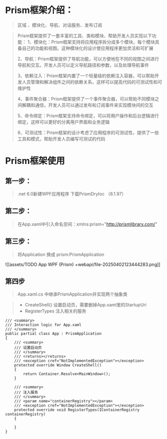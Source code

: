 # Prism框架介绍：
>区域 、模块化、导航、对话服务、发布订阅

>Prism框架提供了一套丰富的工具、类和模块、帮助开发人员实现以下功能：
>1、模块化：Prism框架支持将应用程序拆分成多个模块，每个模块具备自己的功能和视图。这种模块化的设计使应用程序更加灵活和可扩展
>
>2、导航：Prism框架提供了导航功能，可以方便地在不同的视图之间进行导航和交互。开发人员可以定义导航路径和参数，以及处理导航事件
>
>3、依赖注入：Prism框架内置了一个轻量级的依赖注入容器，可以帮助开发人员管理和解决组件之间的依赖关系，这样可以提高代码的可测试性和可维护性
>
>4、事件聚合器：Prism框架提供了一个事件聚合器，可以帮助不同模块之间解耦和通信，开发人员可以通过发布和订阅事件来实现模块间的交互
>
>5、命令绑定：Prism框架支持命令绑定，可以将用户操作和后台逻辑进行绑定，这样可以更好的分离用户界面和业务逻辑
>
>6、可测试性：Prism框架的设计考虑了应用程序的可测试性，提供了一些工具和模式，帮助开发人员编写可测试的代码



# Prism框架使用
## 第一步：
>.net 6.0新建WPF应用程序  下载PrismDryIoc （8.1.97）

## 第二步：
>在App.xaml中引入命名空间：xmlns:prism="http://prismlibrary.com/"

## 第三步：
>将Application 换成 prism:PrismApplication

![[assets/TODO App WPF (Prism) +webapi/file-20250402123444283.png]]

## 第四步 
>App.xaml.cs 中继承PrismApplication并实现两个抽象类

>* CreateShell() 设置启动页，需要删掉App.xaml里的StartupUri
>* RegisterTypes 注入相关的服务
```
/// <summary>
/// Interaction logic for App.xaml
/// </summary>
public partial class App : PrismApplication
{
    /// <summary>
    /// 设置启动页
    /// </summary>
    /// <returns></returns>
    /// <exception cref="NotImplementedException"></exception>
    protected override Window CreateShell()
    {
        return Container.Resolve<MainWindow>();  
    }

    /// <summary>
    /// 注入服务
    /// </summary>
    /// <param name="containerRegistry"></param>
    /// <exception cref="NotImplementedException"></exception>
    protected override void RegisterTypes(IContainerRegistry containerRegistry)
    {
        
    }
}
```

